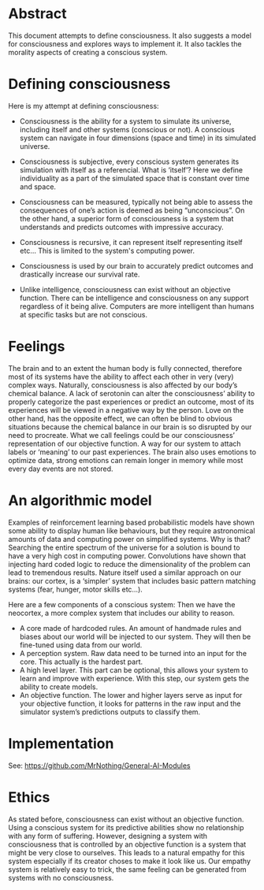 # Abstract
This document attempts to define consciousness. It also suggests a model for consciousness and explores ways to implement it.
It also tackles the morality aspects of creating a conscious system.
# Defining consciousness
Here is my attempt at defining consciousness:

- Consciousness is the ability for a system to simulate its universe, including itself and other systems (conscious or not).
A conscious system can navigate in four dimensions (space and time) in its simulated universe.

- Consciousness is subjective, every conscious system generates its simulation with itself as a referencial.
What is ‘itself’? Here we define individuality as a part of the simulated space that is constant over time and space. 

- Consciousness can be measured, typically not being able to assess the consequences of one’s action is deemed as being “unconscious”. On the other hand, a superior form of consciousness is a system that understands and predicts outcomes with impressive accuracy.

- Consciousness is recursive, it can represent itself representing itself etc… This is limited to the system's computing power.

- Consciousness is used by our brain to accurately predict outcomes and drastically increase our survival rate.

- Unlike intelligence, consciousness can exist without an objective function. There can be intelligence and consciousness on any support regardless of it being alive. Computers are more intelligent than humans at specific tasks but are not conscious.

# Feelings
The brain and to an extent the human body is fully connected, therefore most of its systems have the ability to affect each other in very (very) complex ways. Naturally, consciousness is also affected by our body’s chemical balance. A lack of serotonin can alter the consciousness’ ability to properly categorize the past experiences or predict an outcome, most of its experiences will be viewed in a negative way by the person.
Love on the other hand, has the opposite effect, we can often be blind to obvious situations because the chemical balance in our brain is so disrupted by our need to procreate.
What we call feelings could be our consciousness’ representation of our objective function. A way for our system to attach labels or ‘meaning’ to our past experiences. The brain also uses emotions to optimize data, strong emotions can remain longer in memory while most every day events are not stored.
# An algorithmic model
Examples of reinforcement learning based probabilistic models have shown some ability to display human like behaviours, but they require astronomical amounts of data and computing power on simplified systems. Why is that? Searching the entire spectrum of the universe for a solution is bound to have a very high cost in computing power.
Convolutions have shown that injecting hard coded logic to reduce the dimensionality of the problem can lead to tremendous results. 
Nature itself used a similar approach on our brains: our cortex, is a ‘simpler’ system that includes basic pattern matching systems (fear, hunger, motor skills etc…).

Here are a few components of a conscious system:
Then we have the neocortex, a more complex system that includes our ability to reason.
- A core made of hardcoded rules.
An amount of handmade rules and biases about our world will be injected to our system. They will then be fine-tuned using data from our world.
- A perception system.
Raw data need to be turned into an input for the core. This actually is the hardest part.
- A high level layer. 
This part can be optional, this allows your system to learn and improve with experience. With this step, our system gets the ability to create models.
- An objective function.
The lower and higher layers serve as input for your objective function, it looks for patterns in the raw input and the simulator system’s predictions outputs to classify them.

# Implementation
See: https://github.com/MrNothing/General-AI-Modules

# Ethics
As stated before, consciousness can exist without an objective function. Using a conscious system for its predictive abilities show no relationship with any form of suffering. However, designing a system with consciousness that is controlled by an objective function is a system that might be very close to ourselves. This leads to a natural empathy for this system especially if its creator choses to make it look like us.
Our empathy system is relatively easy to trick, the same feeling can be generated from systems with no consciousness.
